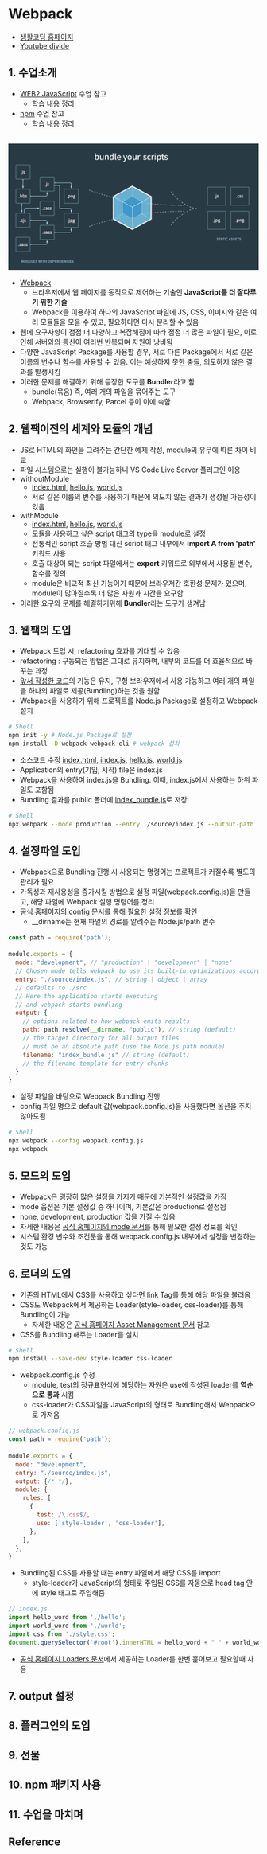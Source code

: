 # Webpack

- [생활코딩 홈페이지](https://opentutorials.org/module/4566)
- [Youtube divide](https://www.youtube.com/playlist?list=PLuHgQVnccGMChcT9IKopFDoAIoTA-03DA)

## 1. 수업소개
- [WEB2 JavaScript](https://opentutorials.org/module/3180) 수업 참고
  - [학습 내용 정리](./JavaScriptOpentutorials.md)
- [npm](https://opentutorials.org/module/4044) 수업 참고
  - [학습 내용 정리](./npm.md)

<br>![concept](Image/Webpack/concept.png)<br>

- [Webpack](https://webpack.js.org/) 
  - 브라우저에서 웹 페이지를 동적으로 제어하는 기술인 **JavaScript를 더 잘다루기 위한 기술**
  - Webpack을 이용하여 하나의 JavaScript 파일에 JS, CSS, 이미지와 같은 여러 모듈들을 모을 수 있고, 필요하다면 다시 분리할 수 있음
- 웹에 요구사항이 점점 더 다양하고 복잡해짐에 따라 점점 더 많은 파일이 필요, 이로 인해 서버와의 통신이 여러번 반복되며 자원이 낭비됨
- 다양한 JavaScript Package를 사용할 경우, 서로 다른 Package에서 서로 같은 이름의 변수나 함수를 사용할 수 있음. 이는 예상하지 못한 충돌, 의도하지 않은 결과를 발생시킴
- 이러한 문제를 해결하기 위해 등장한 도구를 **Bundler**라고 함
  - bundle(묶음) 즉, 여러 개의 파일을 묶어주는 도구
  - Webpack, Browserify, Parcel 등이 이에 속함

## 2. 웹팩이전의 세계와 모듈의 개념
- JS로 HTML의 화면을 그려주는 간단한 예제 작성, module의 유무에 따른 차이 비교
- 파일 시스템으로는 실행이 불가능하니 VS Code Live Server 플러그인 이용
- withoutModule
  - [index.html](PracticeSource/Webpack/withoutModule/index.html), [hello.js](PracticeSource/Webpack/withoutModule/source/hello.js), [world.js](PracticeSource/Webpack/withoutModule/source/world.js)
  - 서로 같은 이름의 변수를 사용하기 때문에 의도치 않는 결과가 생성될 가능성이 있음
- withModule
  - [index.html](PracticeSource/Webpack/withModule/index.html), [hello.js](PracticeSource/Webpack/withModule/source/hello.js), [world.js](PracticeSource/Webpack/withModule/source/world.js)
  - 모듈을 사용하고 싶은 script 태그의 type을 module로 설정
  - 전통적인 script 호출 방법 대신 script 태그 내부에서 **import A from 'path'** 키워드 사용
  - 호출 대상이 되는 script 파일에서는 **export** 키워드로 외부에서 사용될 변수, 함수를 정의
  - module은 비교적 최신 기능이기 때문에 브라우저간 호환성 문제가 있으며, module이 많아질수록 더 많은 자원과 시간을 요구함
- 이러한 요구와 문제를 해결하기위해 **Bundler**라는 도구가 생겨남

## 3. 웹팩의 도입
- Webpack 도입 시, refactoring 효과를 기대할 수 있음
- refactoring : 구동되는 방법은 그대로 유지하며, 내부의 코드를 더 효율적으로 바꾸는 과정
- [앞서 작성한 코드](PracticeSource/Webpack/withModule/index.html)의 기능은 유지, 구형 브라우저에서 사용 가능하고 여러 개의 파일을 하나의 파일로 제공(Bundling)하는 것을 원함
- Webpack을 사용하기 위해 프로젝트를 Node.js Package로 설정하고 Webpack 설치
```sh
# Shell
npm init -y # Node.js Package로 설정
npm install -D webpack webpack-cli # webpack 설치
```
- 소스코드 수정 [index.html](PracticeSource/Webpack/startWebpack/index.html), [index.js](PracticeSource/Webpack/startWebpack/source/index.js), [hello.js](PracticeSource/Webpack/startWebpack/source/hello.js), [world.js](PracticeSource/Webpack/startWebpack/source/world.js)
- Application의 entry(기입, 시작) file은 index.js
- Webpack을 사용하여 index.js을 Bundling. 이때, index.js에서 사용하는 하위 파일도 포함됨
- Bundling 결과를 public 폴더에 [index_bundle.js](PracticeSource/Webpack/startWebpack/public/index_bundle.js)로 저장
```sh
# Shell
npx webpack --mode production --entry ./source/index.js --output-path ./public --output-filename index_bundle.js
```

## 4. 설정파일 도입
- Webpack으로 Bundling 진행 시 사용되는 명령어는 프로젝트가 커질수록 별도의 관리가 필요
- 가독성과 재사용성을 증가시킬 방법으로 설정 파일(webpack.config.js)을 만들고, 해당 파일에 Webpack 실행 명령어를 정리
- [공식 홈페이지의 config 문서](https://webpack.js.org/configuration/)를 통해 필요한 설정 정보를 확인
  - __dirname는 현재 파일의 경로를 알려주는 Node.js/path 변수
```js
const path = require('path');

module.exports = {
  mode: "development", // "production" | "development" | "none"
  // Chosen mode tells webpack to use its built-in optimizations accordingly.
  entry: "./source/index.js", // string | object | array
  // defaults to ./src
  // Here the application starts executing
  // and webpack starts bundling
  output: {
    // options related to how webpack emits results
    path: path.resolve(__dirname, "public"), // string (default)
    // the target directory for all output files
    // must be an absolute path (use the Node.js path module)
    filename: "index_bundle.js" // string (default)
    // the filename template for entry chunks
  }
}
```
- 설정 파일을 바탕으로 Webpack Bundling 진행
- config 파일 명으로 default 값(webpack.config.js)을 사용했다면 옵션을 주지 않아도됨
```sh
# Shell
npx webpack --config webpack.config.js
npx webpack 
```

## 5. 모드의 도입
- Webpack은 굉장히 많은 설정을 가지기 때문에 기본적인 설정값을 가짐
- mode 옵션은 기본 설정값 중 하나이며, 기본값은 production로 설정됨
- none, development, production 값을 가질 수 있음
- 자세한 내용은 [공식 홈페이지의 mode 문서](https://webpack.js.org/configuration/mode/#root)를 통해 필요한 설정 정보를 확인
- 시스템 환경 변수와 조건문을 통해 webpack.config.js 내부에서 설정을 변경하는 것도 가능

## 6. 로더의 도입
- 기존의 HTML에서 CSS를 사용하고 싶다면 link Tag를 통해 해당 파일을 불러옴
- CSS도 Webpack에서 제공하는 Loader(style-loader, css-loader)를 통해 Bundling이 가능
  - 자세한 내용은 [공식 홈페이지 Asset Management 문서](https://webpack.kr/guides/asset-management/) 참고
- CSS를 Bundling 해주는 Loader를 설치
```sh
# Shell
npm install --save-dev style-loader css-loader
```
- webpack.config.js 수정 
  - module, test의 정규표현식에 해당하는 자원은 use에 작성된 loader를 **역순으로 통과** 시킴
  - css-loader가 CSS파일을 JavaScript의 형태로 Bundling해서 Webpack으로 가져옴 
```js
// webpack.config.js
const path = require('path');

module.exports = {
  mode: "development",
  entry: "./source/index.js",
  output: {/* */},
  module: {
    rules: [
      {
        test: /\.css$/,
        use: ['style-loader', 'css-loader'],
      },
    ],
  },
}
```
- Bundling된 CSS를 사용할 때는 entry 파일에서 해당 CSS를 import
  - style-loader가 JavaScript의 형태로 주입된 CSS를 자동으로 head tag 안에 style 태그로 주입해줌
```js
// index.js
import hello_word from './hello';
import world_word from './world';
import css from './style.css';
document.querySelector('#root').innerHTML = hello_word + " " + world_word;
```
- [공식 홈페이지 Loaders 문서](https://webpack.kr/loaders/)에서 제공하는 Loader를 한번 훑어보고 필요할때 사용

## 7. output 설정
## 8. 플러그인의 도입
## 9. 선물
## 10. npm 패키지 사용
## 11. 수업을 마치며
## Reference